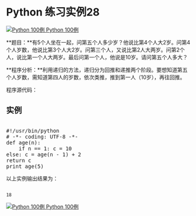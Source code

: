 Python 练习实例28
=============

 [![Python 100例](../images/up.gif)
 Python 100例](python-100-examples.html)


 **题目：**有5个人坐在一起，问第五个人多少岁？他说比第4个人大2岁。问第4个人岁数，他说比第3个人大2岁。问第三个人，又说比第2人大两岁。问第2个人，说比第一个人大两岁。最后问第一个人，他说是10岁。请问第五个人多大？

 **程序分析：**利用递归的方法，递归分为回推和递推两个阶段。要想知道第五个人岁数，需知道第四人的岁数，依次类推，推到第一人（10岁），再往回推。

 程序源代码：

  实例
--

 <pre>

#!/usr/bin/python
# -*- coding: UTF-8 -*-
def age(n):
    if n == 1: c = 10
else: c = age(n - 1) + 2
return c
print age(5)
</pre>

  以上实例输出结果为：

 
```

18

```

[![Python 100例](../images/up.gif)
 Python 100例](python-100-examples.html)